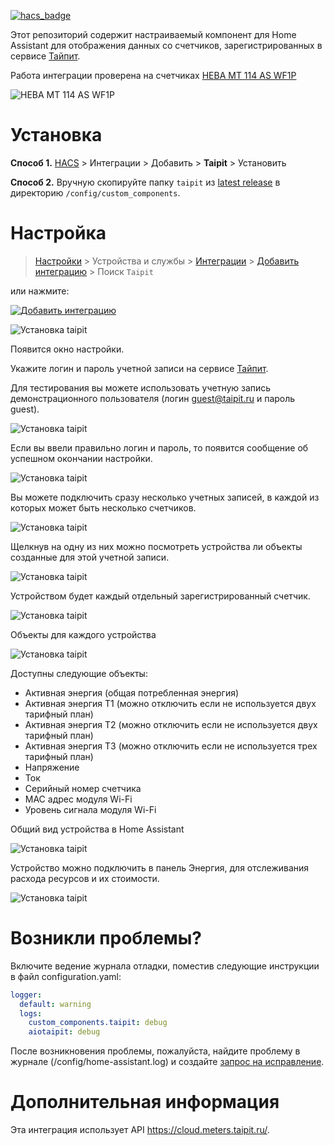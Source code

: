 [![hacs_badge](https://img.shields.io/badge/HACS-Custom-41BDF5.svg?style=for-the-badge)](https://github.com/hacs/integration)

Этот репозиторий содержит настраиваемый компонент для Home Assistant для отображения данных со счетчиков, зарегистрированных в сервисе [Тайпит](https://cloud.meters.taipit.ru/).

Работа интеграции проверена на счетчиках [НЕВА МТ 114 AS WF1P](https://www.meters.taipit.ru/catalog/neva/odnofaznyie-schetchiki/mnogotarifnyie/2929/) 

![НЕВА МТ 114 AS WF1P](images/neva_mt_114_as_wf1p_3.png)

# Установка

**Способ 1.** [HACS](https://hacs.xyz/) > Интеграции > Добавить > **Taipit** > Установить

**Способ 2.** Вручную скопируйте папку `taipit` из [latest release](https://github.com/lizardsystems/hacs-taipit/releases/latest) в директорию `/config/custom_components`.

# Настройка

> [Настройки](https://my.home-assistant.io/redirect/config) > Устройства и службы > [Интеграции](https://my.home-assistant.io/redirect/integrations) > [Добавить интеграцию](https://my.home-assistant.io/redirect/config_flow_start?domain=taipit) > Поиск `Taipit`

или нажмите:

[![Добавить интеграцию](https://my.home-assistant.io/badges/config_flow_start.svg)](https://my.home-assistant.io/redirect/config_flow_start?domain=taipit)

![Установка taipit](images/setup-1.jpg)

Появится окно настройки.

Укажите логин и пароль учетной записи на сервисе [Тайпит](https://cloud.meters.taipit.ru/).

Для тестирования вы можете использовать учетную запись демонстрационного пользователя (логин guest@taipit.ru и пароль guest). 

![Установка taipit](images/setup-2.jpg)

Если вы ввели правильно логин и пароль, то появится сообщение об успешном окончании настройки.

![Установка taipit](images/setup-3.jpg)

Вы можете подключить сразу несколько учетных записей, в каждой из которых может быть несколько счетчиков.

![Установка taipit](images/setup-4.jpg)

Щелкнув на одну из них можно посмотреть устройства ли объекты созданные для этой учетной записи.

![Установка taipit](images/setup-5.jpg)

Устройством будет каждый отдельный зарегистрированный счетчик.

![Установка taipit](images/setup-6.jpg)

Объекты для каждого устройства

![Установка taipit](images/setup-7.jpg)

Доступны следующие объекты:
 - Активная энергия (общая потребленная энергия)
 - Активная энергия T1 (можно отключить если не используется двух тарифный план)
 - Активная энергия T2 (можно отключить если не используется двух тарифный план)
 - Активная энергия T3 (можно отключить если не используется трех тарифный план)
 - Напряжение
 - Ток
 - Серийный номер счетчика
 - MAC адрес модуля Wi-Fi
 - Уровень сигнала модуля Wi-Fi

Общий вид устройства в Home Assistant

![Установка taipit](images/setup-8.jpg)

Устройство можно подключить в панель Энергия, для отслеживания расхода ресурсов и их стоимости. 

![Установка taipit](images/setup-9.jpg)


# Возникли проблемы?

Включите ведение журнала отладки, поместив следующие инструкции в файл configuration.yaml:
```yaml
logger:
  default: warning
  logs:
    custom_components.taipit: debug
    aiotaipit: debug

```
После возникновения проблемы, пожалуйста, найдите проблему в журнале (/config/home-assistant.log) и создайте [запрос на исправление](https://github.com/lizardsystems/hacs-taipit/issues).

# Дополнительная информация

Эта интеграция использует API https://cloud.meters.taipit.ru/.
